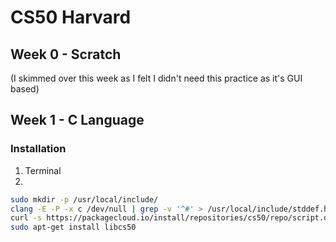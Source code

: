 # CS50 Harvard

## Week 0 - Scratch
(I skimmed over this week as I felt I didn't need this practice as it's GUI based)

## Week 1 - C Language

### Installation
1. Terminal
2. 
```bash
sudo mkdir -p /usr/local/include/
clang -E -P -x c /dev/null | grep -v '^#' > /usr/local/include/stddef.h
curl -s https://packagecloud.io/install/repositories/cs50/repo/script.deb.sh | sudo bash
sudo apt-get install libcs50
```
